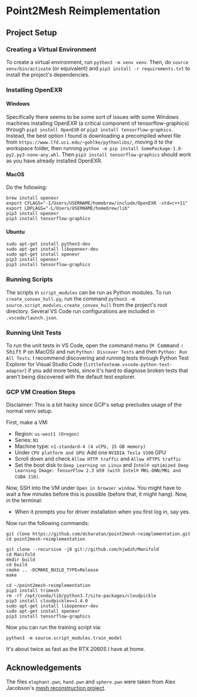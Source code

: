 # Point2Mesh Reimplementation

## Project Setup

### Creating a Virtual Environment

To create a virtual environment, run `python3 -m venv venv`. Then, do `source venv/bin/activate` (or equivalent) and `pip3 install -r requirements.txt` to install the project's dependencies.

### Installing OpenEXR

#### Windows

Specifically there seems to be some sort of issues with some Windows machines installing OpenEXR (a critical component of tensorflow-graphics) through `pip3 install OpenEXR` or `pip3 install tensorflow-graphics`. Instead, the best option I found is downloading a precompiled wheel file from `https://www.lfd.uci.edu/~gohlke/pythonlibs/`, moving it to the workspace folder, then running `python -m pip install SomePackage-1.0-py2.py3-none-any.whl`. Then `pip3 install tensorflow-graphics` should work as you have already installed OpenEXR.

#### MacOS

Do the following:

```
brew install openexr
export CFLAGS="-I/Users/USERNAME/homebrew/include/OpenEXR -std=c++11"
export LDFLAGS="-L/Users/USERNAME/homebrew/lib"
pip3 install openexr
pip3 install tensorflow-graphics
```

#### Ubuntu

```
sudo apt-get install python3-dev
sudo apt-get install libopenexr-dev
sudo apt-get install openexr
pip3 install openexr
pip3 install tensorflow-graphics
```

### Running Scripts

The scripts in `script_modules` can be run as Python modules. To run `create_convex_hull.py`, run the command `python3 -m source.script_modules.create_convex_hull` from the project's root directory. Several VS Code run configurations are included in `.vscode/launch.json`.

### Running Unit Tests

To run the unit tests in VS Code, open the command menu (<kbd>⌘ Command</kbd> <kbd>⇧ Shift</kbd> <kbd>P</kbd> on MacOS) and run `Python: Discover Tests` and then `Python: Run All Tests`. I recommend discovering and running tests through Python Test Explorer for Visual Studio Code (`littlefoxteam.vscode-python-test-adapter`) if you add more tests, since it's hard to diagnose broken tests that aren't being discovered with the default test explorer.

### GCP VM Creation Steps

Disclaimer: This is a bit hacky since GCP's setup precludes usage of the normal venv setup.

First, make a VM:

- Region: `us-west1 (Oregon)`
- Series: `N1`
- Machine type: `n1-standard-4 (4 vCPU, 15 GB memory)`
- Under `CPU platform and GPU`: Add one `NVIDIA Tesla V100` GPU
- Scroll down and check `Allow HTTP traffic` and `Allow HTTPS traffic`
- Set the boot disk to `Deep Learning on Linux` and `Intel® optimized Deep Learning Image: TensorFlow 2.3 m59 (with Intel® MKL-DNN/MKL and CUDA 110)`.

Now, SSH into the VM under `Open in browser window`. You might have to wait a few minutes before this is possible (before that, it might hang). Now, in the terminal:

- When it prompts you for driver installation when you first log in, say yes.

Now run the following commands:

```
git clone https://github.com/dcharatan/point2mesh-reimplementation.git
cd point2mesh-reimplementation

git clone --recursive -j8 git://github.com/hjwdzh/Manifold
cd Manifold
mkdir build
cd build
cmake .. -DCMAKE_BUILD_TYPE=Release
make

cd ~/point2mesh-reimplementation
pip3 install trimesh
rm -rf /opt/conda/lib/python3.7/site-packages/cloudpickle
pip3 install cloudpickle==1.4.0
sudo apt-get install libopenexr-dev
sudo apt-get install openexr
pip3 install tensorflow-graphics
```

Now you can run the training script via:

```
python3 -m source.script_modules.train_model
```

It's about twice as fast as the RTX 2060S I have at home.

## Acknowledgements

The files `elephant.pwn`, `hand.pwn` and `sphere.pwn` were taken from Alex Jacobson's [mesh reconstruction project](https://github.com/alecjacobson/geometry-processing-mesh-reconstruction).
